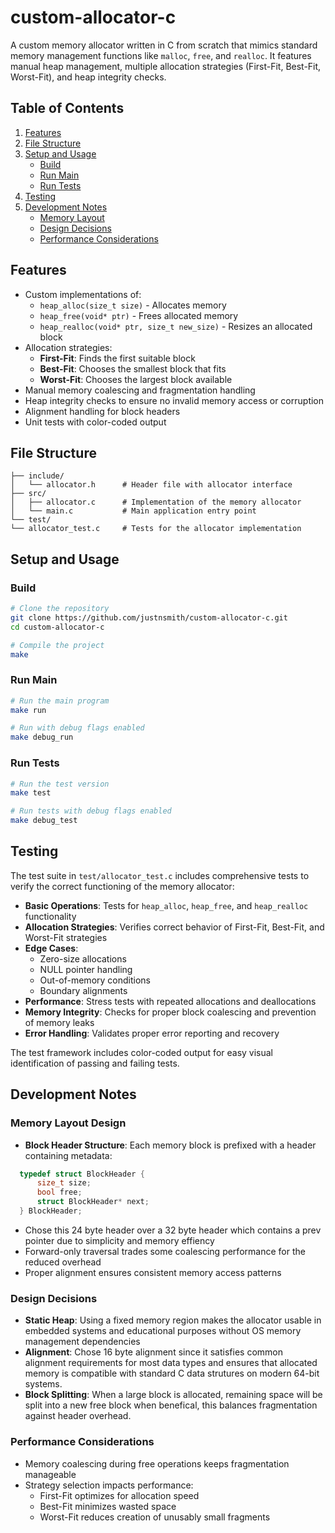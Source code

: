 # custom-allocator-c

A custom memory allocator written in C from scratch that mimics standard memory management functions like `malloc`, `free`, and `realloc`. It features manual heap management, multiple allocation strategies (First-Fit, Best-Fit, Worst-Fit), and heap integrity checks.

## Table of Contents

1. [Features](#features)
2. [File Structure](#file-structure)
3. [Setup and Usage](#setup-and-usage)
   - [Build](#build)
   - [Run Main](#run-main)
   - [Run Tests](#run-tests)
4. [Testing](#testing)
5. [Development Notes](#development-notes)
    - [Memory Layout](#memory-layout-design)
    - [Design Decisions](#design-decisions)
    - [Performance Considerations](#performance-considerations)

## Features

- Custom implementations of:
  - `heap_alloc(size_t size)` - Allocates memory
  - `heap_free(void* ptr)` - Frees allocated memory
  - `heap_realloc(void* ptr, size_t new_size)` - Resizes an allocated block
- Allocation strategies:
  - **First-Fit**: Finds the first suitable block
  - **Best-Fit**: Chooses the smallest block that fits
  - **Worst-Fit**: Chooses the largest block available
- Manual memory coalescing and fragmentation handling
- Heap integrity checks to ensure no invalid memory access or corruption
- Alignment handling for block headers
- Unit tests with color-coded output

## File Structure
```
├── include/
│   └── allocator.h      # Header file with allocator interface
├── src/
│   ├── allocator.c      # Implementation of the memory allocator
│   └── main.c           # Main application entry point
└── test/
└── allocator_test.c     # Tests for the allocator implementation
```

## Setup and Usage

### Build
```bash
# Clone the repository
git clone https://github.com/justnsmith/custom-allocator-c.git
cd custom-allocator-c

# Compile the project
make
```

### Run Main
```bash
# Run the main program
make run

# Run with debug flags enabled
make debug_run
```

### Run Tests
```bash
# Run the test version
make test

# Run tests with debug flags enabled
make debug_test
```
## Testing

The test suite in `test/allocator_test.c` includes comprehensive tests to verify the correct functioning of the memory allocator:

- **Basic Operations**: Tests for `heap_alloc`, `heap_free`, and `heap_realloc` functionality
- **Allocation Strategies**: Verifies correct behavior of First-Fit, Best-Fit, and Worst-Fit strategies
- **Edge Cases**:
  - Zero-size allocations
  - NULL pointer handling
  - Out-of-memory conditions
  - Boundary alignments
- **Performance**: Stress tests with repeated allocations and deallocations
- **Memory Integrity**: Checks for proper block coalescing and prevention of memory leaks
- **Error Handling**: Validates proper error reporting and recovery

The test framework includes color-coded output for easy visual identification of passing and failing tests.

## Development Notes

### Memory Layout Design
- **Block Header Structure**: Each memory block is prefixed with a header containing metadata:

```c
  typedef struct BlockHeader {
      size_t size;
      bool free;
      struct BlockHeader* next;
  } BlockHeader;
```

- Chose this 24 byte header over a 32 byte header which contains a prev pointer due to simplicity and memory effiency
- Forward-only traversal trades some coalescing performance for the reduced overhead
- Proper alignment ensures consistent memory access patterns

### Design Decisions
- **Static Heap**: Using a fixed memory region makes the allocator usable in embedded systems and educational purposes without OS memory management dependencies
- **Alignment**: Chose 16 byte alignment since it satisfies common alignment requirements for most data types and ensures that allocated memory is compatible with standard C data strutures on modern 64-bit systems.
- **Block Splitting**: When a large block is allocated, remaining space will be split into a new free block when benefical, this balances fragmentation against header overhead.

### Performance Considerations
- Memory coalescing during free operations keeps fragmentation manageable
- Strategy selection impacts performance:
    - First-Fit optimizes for allocation speed
    - Best-Fit minimizes wasted space
    - Worst-Fit reduces creation of unusably small fragments
